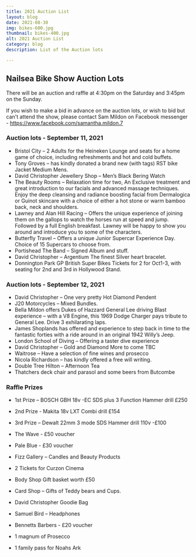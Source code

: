 ```yaml
---
title: 2021 Auction List
layout: blog
date: 2021-08-30
img: bikes-600.jpg
thumbnail: bikes-400.jpg
alt: 2021 Auction List
category: blog
description: List of the Auction lots

---
```


## Nailsea Bike Show Auction Lots

There will be an auction and raffle at 4:30pm on the Saturday and 3:45pm on the Sunday. 

If you wish to make a bid in advance on the auction lots, or wish to bid but can't attend the show, please contact Sam Mildon on Facebook messenger - <a href="https://www.facebook.com/samantha.mildon.7" target="_blank">https://www.facebook.com/samantha.mildon.7</a>

### Auction lots - September 11, 2021

* Bristol City – 2 Adults for the Heineken Lounge and seats for a home game of choice, including refreshments and hot and cold buffets.
* Tony Groves – has kindly donated a brand new (with tags) RST bike Jacket Medium Mens.
* David Christopher Jewellery Shop – Men’s Black Bering Watch
* The Beauty Rooms – Relaxation time for two, An Exclusive treatment and great introduction to our facials and advanced massage techniques. Enjoy the deep cleansing and radiance boosting facial from Dermalogica or Guinot skincare with a choice of either a hot stone or warm bamboo back, neck and shoulders.
* Lawney and Alan Hill Racing – Offers the unique experience of joining them on the gallops to watch the horses run at speed and jump.  Followed by a full English breakfast. Lawney will be happy to show you around and introduce you to some of the characters.
* Butterfly Travel – Offers a unique Junior Supercar Experience Day. Choice of 15 Supercars to choose from. 
* Portishead The Band – Signed Album and stuff.
* David Christopher – Argentium The finest Silver heart bracelet.
* Donnington Park GP British Super Bikes Tickets for 2 for Oct1-3, with seating for 2nd and 3rd in Hollywood Stand.

### Auction lots - September 12, 2021

* David Christopher – One very pretty Hot Diamond
Pendent
* J20 Motorcycles – Mixed Bundles.
* Bella Mildon offers Dukes of Hazzard General Lee driving
Blast experience – with a V8 Engine, this 1969 Dodge
Charger pays tribute to General Lee. Drive 3 exhilarating
laps.
* James Shoplands has offered and experience to step
back in time to the fantastic forties with a ride around in
an original 1942 Willy’s Jeep.
* London School of Diving – Offering a taster dive
experience
* David Christopher – Gold and Diamond More to come
TBC
* Waitrose – Have a selection of fine wines and prosecco
* Nicola Richardson – has kindly offered a free will writing.
* Double Tree Hilton – Afternoon Tea
* Thatchers deck chair and parasol and some beers from Butcombe

### Raffle Prizes

* 1st Prize – BOSCH GBH 18v -EC SDS plus 3 Function Hammer drill £250
* 2nd Prize - Makita 18v LXT Combi drill £154
* 3rd Prize – Dewalt 22mm 3 mode SDS Hammer drill 110v -£100

* The Wave - £50 voucher
* Pale Blue - £30 voucher
* Fizz Gallery – Candles and Beauty Products
* 2 Tickets for Curzon Cinema
* Body Shop Gift basket worth £50
* Card Shop – Gifts of Teddy bears and Cups.
* David Christopher Goodie Bag 
* Samuel Bird – Headphones
* Bennetts Barbers - £20 voucher
* 1 magnum of Prosecco
* 1 family pass for Noahs Ark
